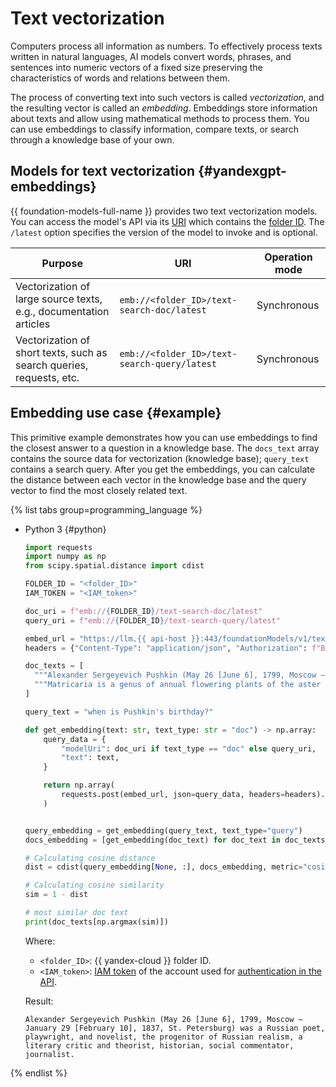 # Text vectorization

Computers process all information as numbers. To effectively process texts written in natural languages, AI models convert words, phrases, and sentences into numeric vectors of a fixed size preserving the characteristics of words and relations between them.

The process of converting text into such vectors is called _vectorization_, and the resulting vector is called an _embedding_. Embeddings store information about texts and allow using mathematical methods to process them. You can use embeddings to classify information, compare texts, or search through a knowledge base of your own.

## Models for text vectorization {#yandexgpt-embeddings}

{{ foundation-models-full-name }} provides two text vectorization models. You can access the model's API via its [URI](https://en.wikipedia.org/wiki/URI) which contains the [folder ID](../../resource-manager/operations/folder/get-id.md). The `/latest` option specifies the version of the model to invoke and is optional.

| Purpose | URI | Operation mode |
|---|---|---|
| Vectorization of large source texts, e.g., documentation articles | `emb://<folder_ID>/text-search-doc/latest` | Synchronous |
| Vectorization of short texts, such as search queries, requests, etc. | `emb://<folder_ID>/text-search-query/latest` | Synchronous |

## Embedding use case {#example}

This primitive example demonstrates how you can use embeddings to find the closest answer to a question in a knowledge base. The `docs_text` array contains the source data for vectorization (knowledge base); `query_text` contains a search query. After you get the embeddings, you can calculate the distance between each vector in the knowledge base and the query vector to find the most closely related text.

{% list tabs group=programming_language %}

- Python 3 {#python}

   ```python
   import requests
   import numpy as np
   from scipy.spatial.distance import cdist

   FOLDER_ID = "<folder_ID>"
   IAM_TOKEN = "<IAM_token>"

   doc_uri = f"emb://{FOLDER_ID}/text-search-doc/latest"
   query_uri = f"emb://{FOLDER_ID}/text-search-query/latest"

   embed_url = "https://llm.{{ api-host }}:443/foundationModels/v1/textEmbedding"
   headers = {"Content-Type": "application/json", "Authorization": f"Bearer {IAM_TOKEN}", "x-folder-id": f"{FOLDER_ID}"}

   doc_texts = [
     """Alexander Sergeyevich Pushkin (May 26 [June 6], 1799, Moscow — January 29 [February 10], 1837, St. Petersburg) was a Russian poet, playwright, and novelist, the progenitor of Russian realism, a literary critic and theorist, historian, social commentator, journalist.""",
     """Matricaria is a genus of annual flowering plants of the aster (composite) family. According to the today's classification, it includes around 70 species of low-rise fragrant herbs that blossom from the first year of life."""
   ]

   query_text = "when is Pushkin's birthday?"

   def get_embedding(text: str, text_type: str = "doc") -> np.array:
       query_data = {
           "modelUri": doc_uri if text_type == "doc" else query_uri,
           "text": text,
       }

       return np.array(
           requests.post(embed_url, json=query_data, headers=headers).json()["embedding"]
       )


   query_embedding = get_embedding(query_text, text_type="query")
   docs_embedding = [get_embedding(doc_text) for doc_text in doc_texts]

   # Calculating cosine distance
   dist = cdist(query_embedding[None, :], docs_embedding, metric="cosine")

   # Calculating cosine similarity
   sim = 1 - dist

   # most similar doc text
   print(doc_texts[np.argmax(sim)])
   ```

   Where:

   * `<folder_ID>`: {{ yandex-cloud }} folder ID.
   * `<IAM_token>`: [IAM token](../../iam/concepts/authorization/iam-token.md) of the account used for [authentication in the API](../api-ref/authentication.md).

   Result:

   ```text
   Alexander Sergeyevich Pushkin (May 26 [June 6], 1799, Moscow — January 29 [February 10], 1837, St. Petersburg) was a Russian poet, playwright, and novelist, the progenitor of Russian realism, a literary critic and theorist, historian, social commentator, journalist.
   ```

{% endlist %}